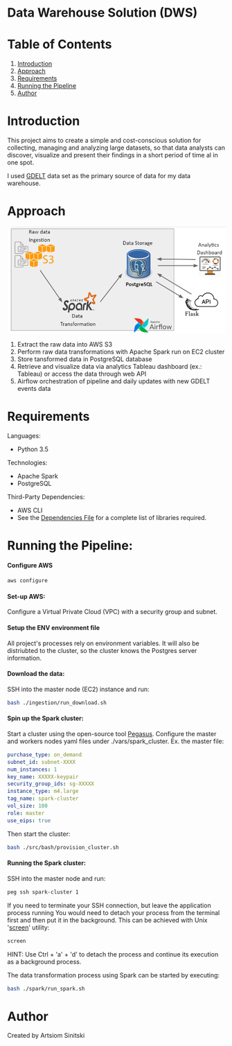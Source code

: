 # Data Warehouse Solution (DWS)

# Table of Contents
1. [Introduction](README.md#introduction)
2. [Approach](README.md#approach)
3. [Requirements](README.md#requirements)
4. [Running the Pipeline](README.md#running-the-pipeline)
5. [Author](README.md#author)

# Introduction
This project aims to create a simple and cost-conscious solution for collecting, managing and analyzing large datasets, so that data analysts can discover, visualize and present their findings in a short period of time al in one spot.

I used [GDELT](https://www.gdeltproject.org/data.html) data set as the primary source of data for my data warehouse.


# Approach
![Pipeline:](docs/DWS_pipeline.png)
1. Extract the raw data into AWS S3
2. Perform raw data transformations with Apache Spark run on EC2 cluster
3. Store tansformed data in PostgreSQL database
4. Retrieve and visualize data via analytics Tableau dashboard (ex.: Tableau) or access the data through web API
5. Airflow orchestration of pipeline and daily updates with new GDELT events data

# Requirements
Languages:
* Python 3.5

Technologies:
* Apache Spark
* PostgreSQL

Third-Party Dependencies:
* AWS CLI
* See the [Dependencies File](data/../docs/3rd_party_dependencies.txt) for a complete list of libraries required.


# Running the Pipeline:
#### Configure AWS
```bash
aws configure
```

#### Set-up AWS:
Configure a Virtual Private Cloud (VPC) with a security group and subnet.

#### Setup the ENV environment file
All project's processes rely on environment variables. It will also be distriubted to the cluster, so the cluster knows the Postgres server information.

#### Download the data:
SSH into the master node (EC2) instance and run:
```bash
bash ./ingestion/run_download.sh
```

#### Spin up the Spark cluster:
Start a cluster using the open-source tool [Pegasus](https://github.com/InsightDataScience/pegasus).
Configure the master and workers nodes yaml files under ./vars/spark_cluster. Ex. the master file:
```yaml
purchase_type: on_demand
subnet_id: subnet-XXXX
num_instances: 1
key_name: XXXXX-keypair
security_group_ids: sg-XXXXX
instance_type: m4.large
tag_name: spark-cluster
vol_size: 100
role: master
use_eips: true
```
Then start the cluster:
```bash
bash ./src/bash/provision_cluster.sh
```

#### Running the Spark cluster:
SSH into the master node and run:
```bash
peg ssh spark-cluster 1
```
 
If you need to terminate your SSH connection, but leave the application process running You would need to detach your process from the terminal first and then put it in the background. This can be achieved with Unix '[screen](https://ss64.com/bash/screen.html)' utility:
```bash
screen
```
HINT: Use Ctrl + 'a' + 'd' to detach the process and continue its execution as a background process.

The data transformation process using Spark can be started by executing:
```bash
bash ./spark/run_spark.sh
```

# Author
Created by Artsiom Sinitski